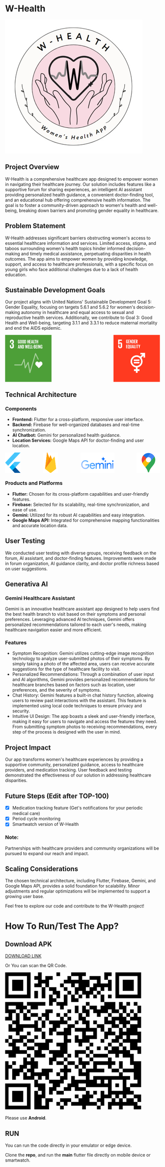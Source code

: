 # W-Health
![Alt text](README_assets/logo.jpeg)
## Project Overview

W-Health is a comprehensive healthcare app designed to empower women in navigating their healthcare journey. Our solution includes features like a supportive forum for sharing experiences, an intelligent AI assistant providing personalized health guidance, a convenient doctor-finding tool, and an educational hub offering comprehensive health information. The goal is to foster a community-driven approach to women's health and well-being, breaking down barriers and promoting gender equality in healthcare.

## Problem Statement

W-Health addresses significant barriers obstructing women's access to essential healthcare information and services. Limited access, stigma, and taboos surrounding women's health topics hinder informed decision-making and timely medical assistance, perpetuating disparities in health outcomes. The app aims to empower women by providing knowledge, support, and access to healthcare professionals, with a specific focus on young girls who face additional challenges due to a lack of health education.

## Sustainable Development Goals

Our project aligns with United Nations' Sustainable Development Goal 5: Gender Equality, focusing on targets 5.6.1 and 5.6.2 for women's decision-making autonomy in healthcare and equal access to sexual and reproductive health services. Additionally, we contribute to Goal 3: Good Health and Well-being, targeting 3.1.1 and 3.3.1 to reduce maternal mortality and end the AIDS epidemic.

<div style="display: flex; justify-content: space-between;">
    <img src="README_assets/E_GIF_03.gif" alt="Image 1" style="width: 30%;">
    <img src="README_assets/E_GIF_05.gif" alt="Image 2" style="width: 30%;">
</div>


## Technical Architecture

### Components
- **Frontend:** Flutter for a cross-platform, responsive user interface.
- **Backend:** Firebase for well-organized databases and real-time synchronization.
- **AI Chatbot:** Gemini for personalized health guidance.
- **Location Services:** Google Maps API for doctor-finding and user location.

<div style="display: flex; justify-content: space-between;">
    <img src="README_assets/flutter.png" alt="Image 2" style="width: 10%;">
    <img src="README_assets/firebase_logo_icon_171157.png" alt="Image 1" style="width: 10%;">
    <img src="README_assets/Gemini-Logo.png" alt="Image 4" style="width: 22%;">
    <img src="README_assets/GoogleMaps-Icon-alone-1.webp" alt="Image 5" style="width: 15%;">
</div>

### Products and Platforms
- **Flutter:** Chosen for its cross-platform capabilities and user-friendly features.
- **Firebase:** Selected for its scalability, real-time synchronization, and ease of use.
- **Gemini:** Utilized for its robust AI capabilities and easy integration.
- **Google Maps API:** Integrated for comprehensive mapping functionalities and accurate location data.

## User Testing

We conducted user testing with diverse groups, receiving feedback on the forum, AI assistant, and doctor-finding features. Improvements were made in forum organization, AI guidance clarity, and doctor profile richness based on user suggestions.


## Generativa AI

### Gemini Healthcare Assistant
Gemini is an innovative healthcare assistant app designed to help users find the best health branch to visit based on their symptoms and personal preferences. Leveraging advanced AI techniques, Gemini offers personalized recommendations tailored to each user's needs, making healthcare navigation easier and more efficient.

### Features
- Symptom Recognition: Gemini utilizes cutting-edge image recognition technology to analyze user-submitted photos of their symptoms. By simply taking a photo of the affected area, users can receive accurate suggestions for the type of healthcare facility to visit.
- Personalized Recommendations: Through a combination of user input and AI algorithms, Gemini provides personalized recommendations for healthcare branches based on factors such as location, user preferences, and the severity of symptoms.
- Chat History: Gemini features a built-in chat history function, allowing users to review past interactions with the assistant. This feature is implemented using local code techniques to ensure privacy and security.
- Intuitive UI Design: The app boasts a sleek and user-friendly interface, making it easy for users to navigate and access the features they need. From submitting symptom photos to receiving recommendations, every step of the process is designed with the user in mind.

## Project Impact

Our app transforms women's healthcare experiences by providing a supportive community, personalized guidance, access to healthcare providers, and medication tracking. User feedback and testing demonstrated the effectiveness of our solution in addressing healthcare disparities.

## Future Steps (Edit after TOP-100)

- [x] Medication tracking feature (Get's notifications for your periodic medical care)
- [x] Period cycle monitoring
- [x] Smartwatch version of W-Health

### Note:
Partnerships with healthcare providers and community organizations will be pursued to expand our reach and impact.



## Scaling Considerations

The chosen technical architecture, including Flutter, Firebase, Gemini, and Google Maps API, provides a solid foundation for scalability. Minor adjustments and regular optimizations will be implemented to support a growing user base.

Feel free to explore our code and contribute to the W-Health project!


# How To Run/Test The App?

## Download APK

[DOWNLOAD LINK](https://drive.google.com/file/d/1hpBfges6JHgr1CZL4NYqNlwgPrnSNZcJ/view?usp=drive_link)

Or You can scan the QR Code.

![QR_Code](README_assets/QR_Code.png)

Please use **Android**.

## RUN

You can run the code directly in your emulator or edge device. 

Clone the **repo**, and run the **main** flutter file directly on mobile device or smartwatch.

